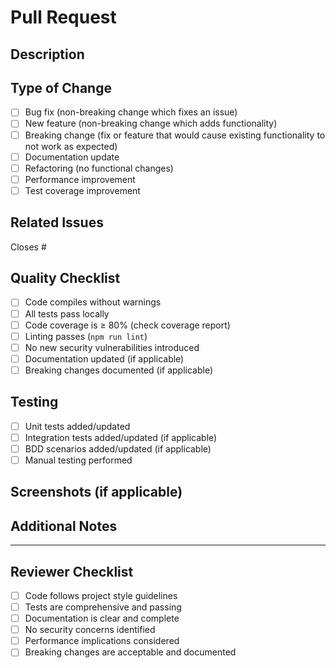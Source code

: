 # Pull Request

## Description
<!-- Provide a brief description of the changes in this PR -->

## Type of Change
<!-- Mark the relevant option with an "x" -->
- [ ] Bug fix (non-breaking change which fixes an issue)
- [ ] New feature (non-breaking change which adds functionality)
- [ ] Breaking change (fix or feature that would cause existing functionality to not work as expected)
- [ ] Documentation update
- [ ] Refactoring (no functional changes)
- [ ] Performance improvement
- [ ] Test coverage improvement

## Related Issues
<!-- Link to related issues using #issue_number -->
Closes #

## Quality Checklist
<!-- All items must be checked before merging -->
- [ ] Code compiles without warnings
- [ ] All tests pass locally
- [ ] Code coverage is ≥ 80% (check coverage report)
- [ ] Linting passes (`npm run lint`)
- [ ] No new security vulnerabilities introduced
- [ ] Documentation updated (if applicable)
- [ ] Breaking changes documented (if applicable)

## Testing
<!-- Describe the tests you ran and how to reproduce them -->
- [ ] Unit tests added/updated
- [ ] Integration tests added/updated (if applicable)
- [ ] BDD scenarios added/updated (if applicable)
- [ ] Manual testing performed

## Screenshots (if applicable)
<!-- Add screenshots to help explain your changes -->

## Additional Notes
<!-- Any additional information that reviewers should know -->

---

## Reviewer Checklist
- [ ] Code follows project style guidelines
- [ ] Tests are comprehensive and passing
- [ ] Documentation is clear and complete
- [ ] No security concerns identified
- [ ] Performance implications considered
- [ ] Breaking changes are acceptable and documented
